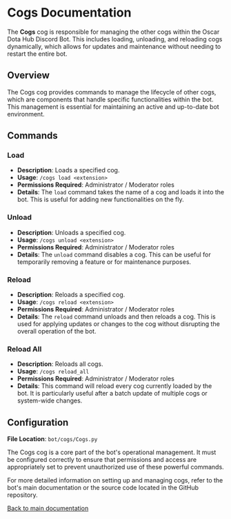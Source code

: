 # Cogs Documentation

The **Cogs** cog is responsible for managing the other cogs within the Oscar Dota Hub Discord Bot. This includes loading, unloading, and reloading cogs
dynamically, which allows for updates and maintenance without needing to restart the entire bot.

## Overview

The Cogs cog provides commands to manage the lifecycle of other cogs, which are components that handle specific functionalities within the bot. This
management is essential for maintaining an active and up-to-date bot environment.

## Commands

### Load

- **Description**: Loads a specified cog.
- **Usage**: `/cogs load <extension>`
- **Permissions Required**: Administrator / Moderator roles
- **Details**: The `load` command takes the name of a cog and loads it into the bot. This is useful for adding new functionalities on the fly.

### Unload

- **Description**: Unloads a specified cog.
- **Usage**: `/cogs unload <extension>`
- **Permissions Required**: Administrator / Moderator roles
- **Details**: The `unload` command disables a cog. This can be useful for temporarily removing a feature or for maintenance purposes.

### Reload

- **Description**: Reloads a specified cog.
- **Usage**: `/cogs reload <extension>`
- **Permissions Required**: Administrator / Moderator roles
- **Details**: The `reload` command unloads and then reloads a cog. This is used for applying updates or changes to the cog without disrupting the
  overall operation of the bot.

### Reload All

- **Description**: Reloads all cogs.
- **Usage**: `/cogs reload_all`
- **Permissions Required**: Administrator / Moderator roles
- **Details**: This command will reload every cog currently loaded by the bot. It is particularly useful after a batch update of multiple cogs or
  system-wide changes.

## Configuration

**File Location**: `bot/cogs/Cogs.py`

The Cogs cog is a core part of the bot's operational management. It must be configured correctly to ensure that permissions and access are
appropriately set to prevent unauthorized use of these powerful commands.

For more detailed information on setting up and managing cogs, refer to the bot's main documentation or the source code located in the GitHub
repository.

[Back to main documentation](https://github.com/overklassniy/Oscar_Dota_Hub_Discord_Bot/docs/en/Documentation.md)
